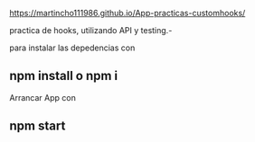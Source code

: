 https://martincho111986.github.io/App-practicas-customhooks/

practica de hooks, utilizando API y testing.-

para instalar las depedencias con  
## npm install o npm i
 

Arrancar App con  
## npm start
